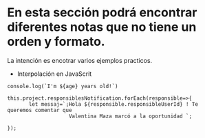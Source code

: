 #  En esta sección podrá encontrar diferentes notas que no tiene un orden y formato. 
La intención es encotrar varios ejemplos practicos.

* Interpolación en JavaScrit

```
console.log(`I'm ${age} years old!`)

this.project.responsiblesNotification.forEach(responsible=>{
       let messaj=`¡Hola ${responsible.responsibleUserId} ! Te queremos comentar que 
                    Valentina Maza marcó a la oportunidad `; 
       
});

```




